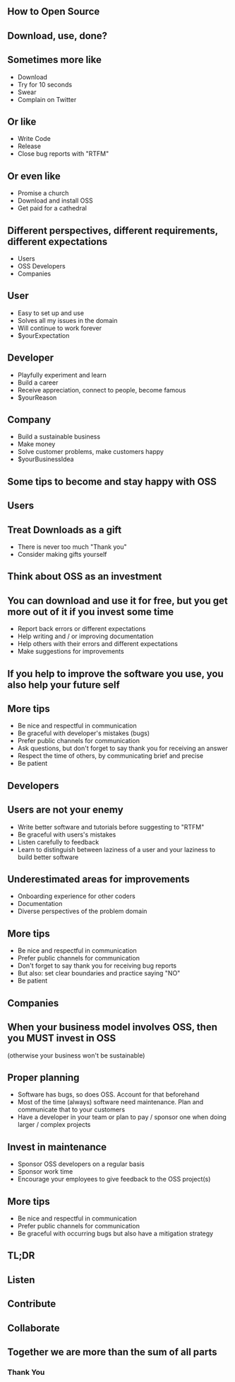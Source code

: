 ## How to Open Source



## Download, use, done?



## Sometimes more like

- Download
- Try for 10 seconds
- Swear
- Complain on Twitter



## Or like

- Write Code
- Release
- Close bug reports with "RTFM"



## Or even like

- Promise a church
- Download and install OSS
- Get paid for a cathedral



<div class="tweet" data-src="https://twitter.com/nixcraft/status/1451574630473289730" data-size="0.9"></div>



<div class="tweet" data-src="https://twitter.com/helhum/status/1448306087246061568" data-size="0.9"></div>



## Different perspectives, different requirements, different expectations

- Users
- OSS Developers
- Companies



## User

- Easy to set up and use
- Solves all my issues in the domain
- Will continue to work forever
- $yourExpectation



## Developer

- Playfully experiment and learn
- Build a career
- Receive appreciation, connect to people, become famous
- $yourReason



## Company

- Build a sustainable business
- Make money
- Solve customer problems, make customers happy
- $yourBusinessIdea



## Some tips to become and stay happy with OSS



## Users


## Treat Downloads as a gift

- There is never too much "Thank you"
- Consider making gifts yourself


## Think about OSS as an investment  


## You can download and use it for free, but you get more out of it if you invest some time

- Report back errors or different expectations
- Help writing and / or improving documentation
- Help others with their errors and different expectations
- Make suggestions for improvements


## If you help to improve the software you use, you also help your future self


## More tips

- Be nice and respectful in communication
- Be graceful with developer's mistakes (bugs)
- Prefer public channels for communication
- Ask questions, but don't forget to say thank you for receiving an answer
- Respect the time of others, by communicating brief and precise
- Be patient



## Developers


## Users are not your enemy

- Write better software and tutorials before suggesting to "RTFM"
- Be graceful with users's mistakes
- Listen carefully to feedback
- Learn to distinguish between laziness of a user and your laziness to build better software


## Underestimated areas for improvements

- Onboarding experience for other coders
- Documentation
- Diverse perspectives of the problem domain


## More tips

- Be nice and respectful in communication
- Prefer public channels for communication
- Don't forget to say thank you for receiving bug reports
- But also: set clear boundaries and practice saying "NO"
- Be patient



## Companies


## When your business model involves OSS, then you **MUST** invest in OSS

(otherwise your business won't be sustainable)


## Proper planning

- Software has bugs, so does OSS. Account for that beforehand
- Most of the time (always) software need maintenance. Plan and communicate that to your customers
- Have a developer in your team or plan to pay / sponsor one when doing larger / complex projects


## Invest in maintenance

- Sponsor OSS developers on a regular basis
- Sponsor work time
- Encourage your employees to give feedback to the OSS project(s)


## More tips

- Be nice and respectful in communication
- Prefer public channels for communication
- Be graceful with occurring bugs but also have a mitigation strategy



## TL;DR


## Listen
<div class="tweet" data-src="https://twitter.com/beberlei/status/1459455853904412672" data-size="0.9"></div>


## Contribute
<div class="tweet" data-src="https://twitter.com/fabpot/status/1456175998874144768" data-size="0.9"></div>


## Collaborate
<div class="tweet" data-src="https://twitter.com/chirimoya/status/804308550529011712" data-size="0.9"></div>


## Together we are more than the sum of all parts



### Thank You
